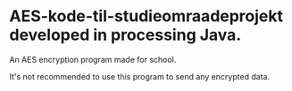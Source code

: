 # AES-kode-til-studieomraadeprojekt developed in processing Java.
An AES encryption program made for school. 

It's not recommended to use this program to send any encrypted data. 

